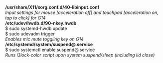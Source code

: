 **/usr/share/X11/xorg.conf.d/40-libinput.conf**  
    *Input settings for mouse [acceleration off] and touchpad [acceleration on, tap to click] for G14*  
**/etc/udev/hwdb.d/90-nkey.hwdb**  
    $ sudo systemd-hwdb update  
    $ sudo udevadm trigger  
    *Enables mic mute toggling key on G14*  
**/etc/systemd/system/suspend@.service**  
    $ sudo systemctl enable suspend@<user>.service  
    *Runs i3lock-color script upon system suspend/sleep (including lid close)*  


